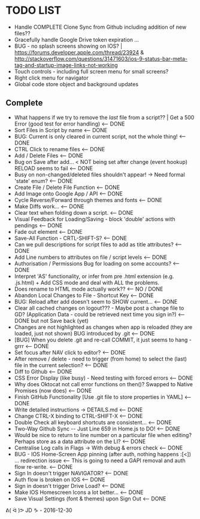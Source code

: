 
TODO LIST 
=========

* Handle COMPLETE Clone Sync from Github including addition of new files??
* Gracefully handle Google Drive token expiration ...
* BUG - no splash screens showing on IOS? | https://forums.developer.apple.com/thread/23924 & http://stackoverflow.com/questions/31471603/ios-9-status-bar-meta-tag-and-startup-image-links-not-working
* Touch controls - including full screen menu for small screens?
* Right click menu for navigator
* Global code store object and background updates

Complete
--------
* What happens if we try to remove the _last_ file from a script?? | Get a 500 Error (good test for error handling) <-- DONE
* Sort Files in Script by name <-- DONE
* BUG: Current is only cleared in current script, not the whole thing! <-- DONE
* CTRL Click to rename files <-- DONE
* Add / Delete Files <-- DONE
* Bug on Save after add... < NOT being set after change (event hookup) RELOAD seems to fail <-- DONE
* Busy on non-changed/deleted files shouldn't appear! -> Need formal 'state' enum? <-- DONE
* Create File / Delete File Function <-- DONE
* Add Image onto Google App / API <-- DONE
* Cycle Reverse/Forward through themes and fonts <-- DONE
* Make Diffs work... <-- DONE
* Clear text when folding down a script. <-- DONE
* Visual Feedback for Loading/Saving - block 'double' actions with pendings <-- DONE
* Fade out element <-- DONE
* Save-All Function - CRTL-SHIFT-S? <-- DONE
* Can we pull descriptions for script files to add as title attributes? <-- DONE
* Add Line numbers to attributes on file / script levels <-- DONE
* Authorisation / Permissions Bug for loading on some accounts? <-- DONE
* Interpret 'AS' functionality, or infer from pre .html extension (e.g. .js.html) + Add CSS mode and deal with ALL the problems.
* Does rename to HTML mode actually work?? <-- NO / DONE
* Abandon Local Changes to File - Shortcut Key <-- DONE
* BUG: Reload after add doesn't seem to SHOW current... <-- DONE
* Clear all cached changes on logout??? - Maybe post a change file to GD? (Application Data - could be retrieved next time you sign in?) <-- DONE but not Save back (yet)
* Changes are not highlighted as changes when app is reloaded (they are loaded, just not shown) BUG introduced by .git <-- DONE
* [BUG] When you delete .git and re-call COMMIT, it just seems to hang - grrr <-- DONE
* Set focus after NAV click to editor? <-- DONE
* After remove / delete - need to trigger (from home) to select the (last) file in the current selection? <-- DONE
* Diff to Github <-- DONE
* CSS Error Display (like busy) - Need testing with forced errors <-- DONE
* Why does Oktocat not call error functions on then()? Swapped to Native Promises (now does) <-- DONE
* Finish GitHub Functionality [Use .git file to store properties in YAML] <-- DONE
* Write detailed instructions -> DETAILS.md <-- DONE
* Change CTRL-X binding to CTRL-SHIFT-X <-- DONE
* Double Check all keyboard shortcuts are consistent... <-- DONE
* Two-Way Github Sync -- Just Line 659 in Home.js to DO! <-- DONE
* Would be nice to return to line number on a particular file when editing? Perhaps store as a data attribute on the LI? <-- DONE
* Centralise Log calls in Flags -> With debug & errors check <-- DONE
* BUG - IOS Home-Screen App pinning (after auth, nothing happens :[<]) ... redirection issue <-- This is going to need a GAPI removal and auth flow re-write. <-- DONE
* Sign In doesn't trigger NAVIGATOR? <-- DONE
* Auth flow is broken on IOS <-- DONE
* Sign in doesn't trigger Drive Load? <-- DONE
* Make IOS Homescreen Icons a lot better... <-- DONE
* Save Visual Settings (font & themes) upon Sign Out <-- DONE

ᕕ( ᐛ )ᕗ JD ♑ - 2016-12-30